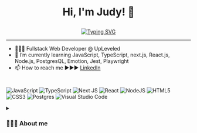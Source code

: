  # <p align="center"> <b>Hi, I'm Judy!</b> 👋 </p>

<p align="center">
<a href="https://git.io/typing-svg"><img src="https://readme-typing-svg.herokuapp.com?font=Fira+Code&duration=3000&pause=1000&color=C334A5&width=435&lines=My+ultimate+goal+is+to+be+better+;today+than+yesterday%2C+every+day." alt="Typing SVG" /></a>
</p>

---

- 👩🏻‍🎓 Fullstack Web Developer @ UpLeveled
- 🌱 I’m currently learning JavaScript, TypeScript, next.js, React.js, Node.js, PostgresQL, Emotion, Jest, Playwright
- 📫 How to reach me ►►► <a href="https://www.linkedin.com/in/judy-heisler-72bb0b222/">LinkedIn</a>


#

![JavaScript](https://img.shields.io/badge/javascript-%23323330.svg?style=for-the-badge&logo=javascript&logoColor=%23F7DF1E)
![TypeScript](https://img.shields.io/badge/typescript-%23007ACC.svg?style=for-the-badge&logo=typescript&logoColor=white)
![Next JS](https://img.shields.io/badge/Next-black?style=for-the-badge&logo=next.js&logoColor=white)
![React](https://img.shields.io/badge/react-%2320232a.svg?style=for-the-badge&logo=react&logoColor=%2361DAFB)
![NodeJS](https://img.shields.io/badge/node.js-6DA55F?style=for-the-badge&logo=node.js&logoColor=white)
![HTML5](https://img.shields.io/badge/html5-%23E34F26.svg?style=for-the-badge&logo=html5&logoColor=white)
![CSS3](https://img.shields.io/badge/css3-%231572B6.svg?style=for-the-badge&logo=css3&logoColor=white)
![Postgres](https://img.shields.io/badge/postgres-%23316192.svg?style=for-the-badge&logo=postgresql&logoColor=white)
![Visual Studio Code](https://img.shields.io/badge/VS%20Code-0078d7.svg?style=for-the-badge&logo=visual-studio-code&logoColor=white)




<details>
 <summary><h3>💁🏻‍♀️ About me</h3></summary>
I have a keen interest in building useful and accessible web applications with a creative design that transmits purpose and ideas successfully.
I'm a graduate from the Full Stack Web Development Bootcamp at UpLeveled. Actively working on my coding abilities and eager to work in a team with great communication, acceptive and inclusive work environment. 





<!--
**judyhnh/judyhnh** is a ✨ _special_ ✨ repository because its `README.md` (this file) appears on your GitHub profile.

Here are some ideas to get you started:

- 🔭 I’m currently working on ...
- 🌱 I’m currently learning ...
- 👯 I’m looking to collaborate on ...
- 🤔 I’m looking for help with ...
- 💬 Ask me about ...
- 📫 How to reach me: ...
- 😄 Pronouns: ...
- ⚡ Fun fact: ...
-->
